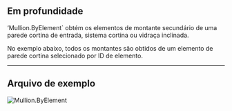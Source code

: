## Em profundidade
‘Mullion.ByElement` obtém os elementos de montante secundário de uma parede cortina de entrada, sistema cortina ou vidraça inclinada.

No exemplo abaixo, todos os montantes são obtidos de um elemento de parede cortina selecionado por ID de elemento.
___
## Arquivo de exemplo

![Mullion.ByElement](./Revit.Elements.Mullion.ByElement_img.jpg)
